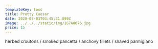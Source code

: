 ```yaml
---
templateKey: food
title: Pretty Caesar
date: 2020-07-01T03:45:31.899Z
image: ../../../static/img/1G7A0076.jpg
price: 15
---
```

herbed croutons / smoked pancetta / anchovy fillets / shaved parmigiano
